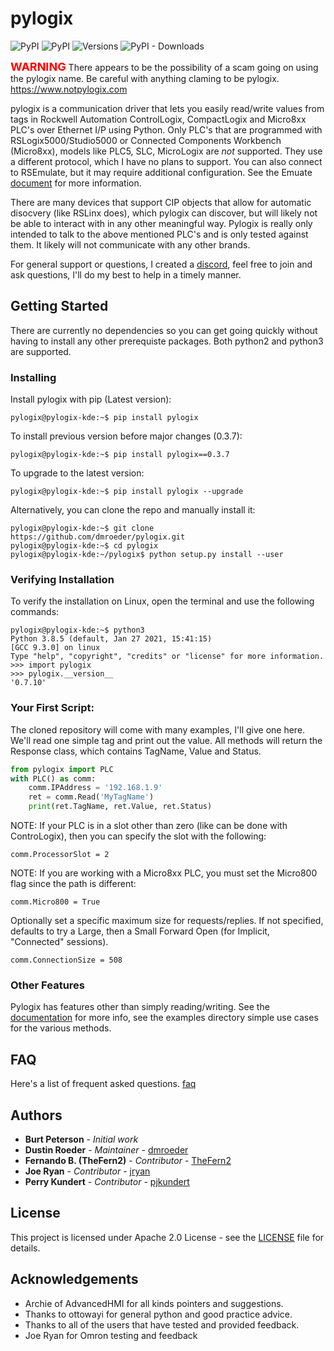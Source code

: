 

# pylogix


![PyPI](https://img.shields.io/pypi/v/pylogix?label=pypi%20pylogix)
![PyPI](https://img.shields.io/pypi/l/pylogix)
![Versions](https://img.shields.io/pypi/pyversions/pylogix)
![PyPI - Downloads](https://img.shields.io/pypi/dm/pylogix)


<span style="color:red"> <font size="4">**WARNING**</font> </span> There appears to be the possibility of a scam going on using the pylogix name. Be careful with anything claming to be pylogix. https://www.notpylogix.com


pylogix is a communication driver that lets you easily read/write values from tags in Rockwell Automation ControlLogix, CompactLogix and Micro8xx PLC's over Ethernet I/P using Python.  Only PLC's that are programmed with RSLogix5000/Studio5000 or Connected Components Workbench (Micro8xx), models like PLC5, SLC, MicroLogix are *not* supported.  They use a different protocol, which I have no plans to support.  You can also connect to RSEmulate, but it may require additional
configuration. See the Emuate [document](docs/Emulate.md) for more information.

There are many devices that support CIP objects that allow for automatic disocvery (like RSLinx does), which pylogix can discover, but will likely not be able to interact with in any other meaningful way.  Pylogix is really only intended to talk to the above mentioned PLC's and is only tested against them.  It likely will not communicate with any other brands.

For general support or questions, I created a [discord](https://discord.gg/tw8E9EAAnf), feel free to join and ask questions, I'll do my best to help in a timely manner.

## Getting Started

There are currently no dependencies so you can get going quickly without having to install any other prerequiste packages.  Both python2 and python3 are supported.

### Installing

Install pylogix with pip (Latest version):

```console
pylogix@pylogix-kde:~$ pip install pylogix
```

To install previous version before major changes (0.3.7):

```console
pylogix@pylogix-kde:~$ pip install pylogix==0.3.7
```

To upgrade to the latest version:

```console
pylogix@pylogix-kde:~$ pip install pylogix --upgrade
```

Alternatively, you can clone the repo and manually install it:

```console
pylogix@pylogix-kde:~$ git clone https://github.com/dmroeder/pylogix.git
pylogix@pylogix-kde:~$ cd pylogix
pylogix@pylogix-kde:~/pylogix$ python setup.py install --user
```

### Verifying Installation

To verify the installation on Linux, open the terminal and use the following commands:

```console
pylogix@pylogix-kde:~$ python3
Python 3.8.5 (default, Jan 27 2021, 15:41:15) 
[GCC 9.3.0] on linux
Type "help", "copyright", "credits" or "license" for more information.
>>> import pylogix
>>> pylogix.__version__
'0.7.10'
```

### Your First Script:

The cloned repository will come with many examples, I'll give one here.  We'll read one simple tag and print out the value.  All methods will return the Response class, which contains TagName, Value and Status.

```python
from pylogix import PLC
with PLC() as comm:
    comm.IPAddress = '192.168.1.9'
    ret = comm.Read('MyTagName')
    print(ret.TagName, ret.Value, ret.Status)
```

NOTE: If your PLC is in a slot other than zero (like can be done with ControLogix), then you can specify the slot with the following:

```
comm.ProcessorSlot = 2
```

NOTE: If you are working with a Micro8xx PLC, you must set the Micro800 flag since the path is different:

```
comm.Micro800 = True
```

Optionally set a specific maximum size for requests/replies.  If not specified, defaults to try a Large, then a Small Forward Open (for Implicit, "Connected" sessions).

```
comm.ConnectionSize = 508
```


### Other Features

Pylogix has features other than simply reading/writing.  See the [documentation](docs/Documentation.md) for more info, see the examples directory
simple use cases for the various methods.

## FAQ

Here's a list of frequent asked questions. [faq](docs/FAQ.md)

## Authors
* **Burt Peterson** - *Initial work*
* **Dustin Roeder** - *Maintainer* - [dmroeder](https://github.com/dmroeder)
* **Fernando B. (TheFern2)** - *Contributor* - [TheFern2](https://github.com/TheFern2)
* **Joe Ryan** - *Contributor* - [jryan](https://bitbucket.org/jryan/aphytcomm/src/master/)
* **Perry Kundert** - *Contributor* - [pjkundert](https://github.com/pjkundert)

## License

This project is licensed under Apache 2.0 License - see the [LICENSE](LICENSE.txt) file for details.

## Acknowledgements

* Archie of AdvancedHMI for all kinds pointers and suggestions.
* Thanks to ottowayi for general python and good practice advice.
* Thanks to all of the users that have tested and provided feedback.
* Joe Ryan for Omron testing and feedback
